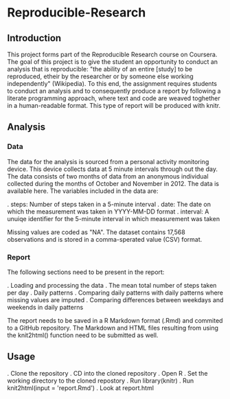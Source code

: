 # Reproducible-Research


## Introduction

This project forms part of the Reproducible Research course on Coursera. The goal of this project is to give the student an opportunity to conduct an analysis that is reproducible: "the ability of an entire [study] to be reproduced, etheir by the researcher or by someone else working independently" (Wikipedia).
To this end, the assignment requires students to conduct an analysis and to consequently produce a report by following a literate programming approach, where text and code are weaved toghether in a human-readable format. This type of report will be produced with knitr.

## Analysis

### Data

The data for the analysis is sourced from a personal activity monitoring device. This device collects data at 5 minute intervals through out the day. The data consists of two months of data from an anonymous individual collected during the months of October and November in 2012. The data is available here. The variables included in the data are:

. steps: Number of steps taken in a 5-minute interval
. date: The date on which the measurement was taken in YYYY-MM-DD format
. interval: A unuiqe identifier for the 5-minute interval in which measurement was taken

Missing values are coded as "NA". The dataset contains 17,568 observations and is stored in a comma-sperated value (CSV) format.

### Report

The following sections need to be present in the report:

. Loading and processing the data
. The mean total number of steps taken per day
. Daily patterns
. Comparing daily patterns with daily patterns where missing values are imputed
. Comparing differences between weekdays and weekends in daily patterns

The report needs to be saved in a R Markdown format (.Rmd) and commited to a GitHub repository. The Markdown and HTML files resulting from using the knit2html() function need to be submitted as well.

## Usage

. Clone the repository
. CD into the cloned repository
. Open R
. Set the working directory to the cloned repostory
. Run library(knitr)
. Run knit2html(input = 'report.Rmd')
. Look at report.html
